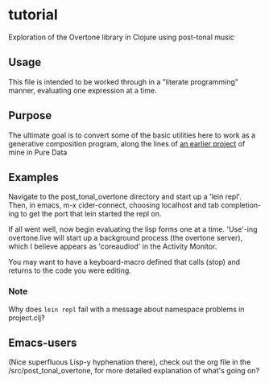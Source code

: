 # tutorial

Exploration of the Overtone library in Clojure using post-tonal music


## Usage

This file is intended to be worked through in a "literate programming"
manner, evaluating one expression at a time.

## Purpose

The ultimate goal is to convert some of the basic utilities here to
work as a generative composition program, along the lines of [an
earlier project](https://github.com/cicerojones/ICMC-generative-music)
of mine in Pure Data


## Examples

Navigate to the post_tonal_overtone directory and start up a 'lein
repl'. Then, in emacs, m-x cider-connect, choosing localhost and tab
completion-ing to get the port that lein started the repl on.

If all went well, now begin evaluating the lisp forms one at a time.
'Use'-ing overtone.live will start up a background process (the
overtone server), which I believe appears as 'coreaudiod' in the
Activity Monitor.

You may want to have a keyboard-macro defined that calls (stop) and
returns to the code you were editing.

### Note
Why does ```lein repl``` fail with a message about namespace problems
in project.clj?

## Emacs-users
(Nice superfluous Lisp-y hyphenation there), check out the org file in
the /src/post_tonal_overtone, for more detailed explanation of what's
going on?
